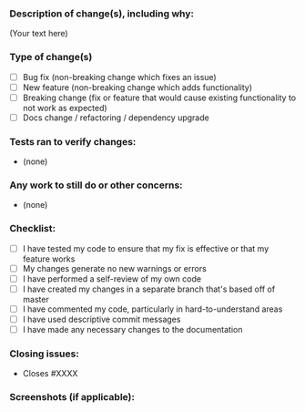 <!-- Thank you for your pull request. Please fill out the items below :) -->

### Description of change(s), including why:

(Your text here)

### Type of change(s)
<!--- What types of changes does your code introduce? Replace the space with an `x` in all the boxes that apply: -->
- [ ] Bug fix (non-breaking change which fixes an issue)
- [ ] New feature (non-breaking change which adds functionality)
- [ ] Breaking change (fix or feature that would cause existing functionality to not work as expected)
- [ ] Docs change / refactoring / dependency upgrade

### Tests ran to verify changes:

- (none)

### Any work to still do or other concerns:

- (none)

### Checklist:
<!--- What types of changes does your code introduce? Replace the space with an `x` in all the boxes that apply: -->
- [ ] I have tested my code to ensure that my fix is effective or that my feature works
- [ ] My changes generate no new warnings or errors
- [ ] I have performed a self-review of my own code
- [ ] I have created my changes in a separate branch that's based off of master
- [ ] I have commented my code, particularly in hard-to-understand areas
- [ ] I have used descriptive commit messages
- [ ] I have made any necessary changes to the documentation

### Closing issues:
<!--- Which issues does your code close? Replace 'XXXX' with the issue number. -->

- Closes #XXXX

### Screenshots (if applicable):

